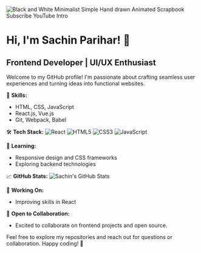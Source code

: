 
![Black and White Minimalist Simple Hand drawn Animated Scrapbook Subscribe YouTube Intro](https://github.com/Sheenu-exe/Sheenu-exe/assets/130788900/580b68bf-fa8d-44e2-bbbf-f6c8c1bcd16d)
# Hi, I'm Sachin Parihar! 👋
## Frontend Developer | UI/UX Enthusiast

Welcome to my GitHub profile! I'm passionate about crafting seamless user experiences and turning ideas into functional websites.

🚀 **Skills:**
- HTML, CSS, JavaScript
- React.js, Vue.js
- Git, Webpack, Babel

🛠️ **Tech Stack:**
![React](https://img.shields.io/badge/-React-61DAFB?style=flat-square&logo=react&logoColor=white)
![HTML5](https://img.shields.io/badge/-HTML5-E34F26?style=flat-square&logo=html5&logoColor=white)
![CSS3](https://img.shields.io/badge/-CSS3-1572B6?style=flat-square&logo=css3&logoColor=white)
![JavaScript](https://img.shields.io/badge/-JavaScript-F7DF1E?style=flat-square&logo=javascript&logoColor=black)

🌱 **Learning:**
- Responsive design and CSS frameworks
- Exploring backend technologies


📈 **GitHub Stats:**
![Sachin's GitHub Stats](https://github-readme-stats.vercel.app/api?username=sheenu-exe&show_icons=true&hide_border=true)

🚧 **Working On:**
- Improving skills in React

🤝 **Open to Collaboration:**
- Excited to collaborate on frontend projects and open source.

Feel free to explore my repositories and reach out for questions or collaboration. Happy coding! 🚀

